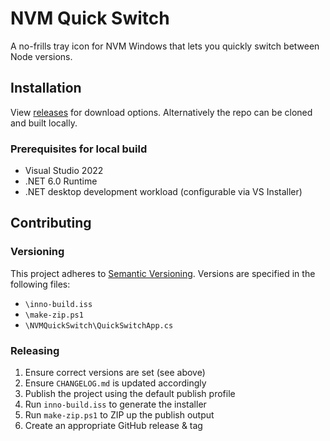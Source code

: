 # NVM Quick Switch

A no-frills tray icon for NVM Windows that lets you quickly switch between Node versions.

## Installation

View [releases](https://github.com/razzp/nvm-quick-switch/releases) for download options. Alternatively the repo can be cloned and built locally.

### Prerequisites for local build

- Visual Studio 2022
- .NET 6.0 Runtime
- .NET desktop development workload (configurable via VS Installer)

## Contributing

### Versioning

This project adheres to [Semantic Versioning](https://semver.org/spec/v2.0.0.html). Versions are specified in the following files:

- `\inno-build.iss`
- `\make-zip.ps1`
- `\NVMQuickSwitch\QuickSwitchApp.cs`

### Releasing

1. Ensure correct versions are set (see above)
2. Ensure `CHANGELOG.md` is updated accordingly
3. Publish the project using the default publish profile
4. Run `inno-build.iss` to generate the installer
5. Run `make-zip.ps1` to ZIP up the publish output
6. Create an appropriate GitHub release & tag
